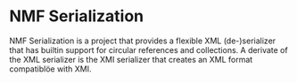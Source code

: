 # NMF Serialization

NMF Serialization is a project that provides a flexible XML (de-)serializer that has builtin support for circular references and collections. A derivate of the XML serializer is the XMI serializer that creates an XML format compatiblöe with XMI.